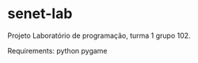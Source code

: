 # senet-lab
Projeto Laboratório de programação, turma 1 grupo 102.

Requirements:
  python
  pygame

